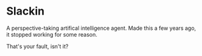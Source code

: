 # Slackin

A perspective-taking artifical intelligence agent. Made this a few years ago, it stopped working for some reason.

That's your fault, isn't it?

<!-- E to the Z to the who are you again? -->